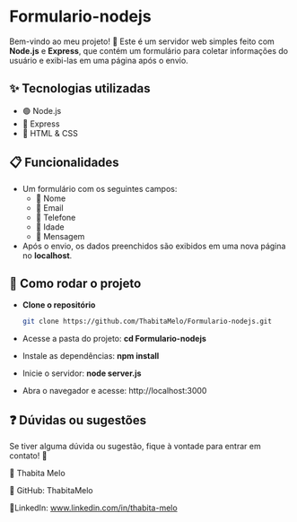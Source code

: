 # Formulario-nodejs
Bem-vindo ao meu projeto! 🎉 Este é um servidor web simples feito com **Node.js** e **Express**, que contém um formulário para coletar informações do usuário e exibi-las em uma página após o envio.  

## ✨ Tecnologias utilizadas  
- 🟢 Node.js  
- 🚀 Express  
- 🎨 HTML & CSS  

## 📋 Funcionalidades  
- Um formulário com os seguintes campos:  
  - 📝 Nome  
  - 📧 Email  
  - 📱 Telefone  
  - 🎂 Idade  
  - 💬 Mensagem  
- Após o envio, os dados preenchidos são exibidos em uma nova página no **localhost**.  

## 🚀 Como rodar o projeto  

- **Clone o repositório**  
   ```bash
   git clone https://github.com/ThabitaMelo/Formulario-nodejs.git

- Acesse a pasta do projeto: 
**cd Formulario-nodejs**

- Instale as dependências:
**npm install**

- Inicie o servidor:
**node server.js**

- Abra o navegador e acesse:
http://localhost:3000


## ❓ Dúvidas ou sugestões
Se tiver alguma dúvida ou sugestão, fique à vontade para entrar em contato! 💙

📌 Thabita Melo

🔗 GitHub: ThabitaMelo


🔗LinkedIn: www.linkedin.com/in/thabita-melo




